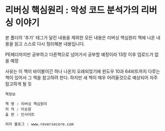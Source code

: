 # 리버싱 핵심원리 : 악성 코드 분석가의 리버싱 이야기

본 폴더의 '추가' 태그가 달린 내용을 제외한 모든 내용은 리버싱 핵심원리 책에 나온 내용을 읽고 스스로 다시 정리해본 내용입니다.

PE헤더까지만 공부하고 다른책으로 넘어가서 공부할 예정이라 13장 이후 업로드가 없을 예정

사유는 이 책이 바이블이긴 하나 나온지 오래되었기에 윈도우 10과 64비트까지 다루는 책이 있어서 그 책을 참고하려 한다. 하지만 새 책이 매우 어려울것으로 예상되어 자주 참고하게 될 듯


    책정보

    책 명 : 리버싱 핵심원리
    저 자 : 이승원
    출 판 : 인사이트
    
    저자 블로그 : www.reversecore.com
